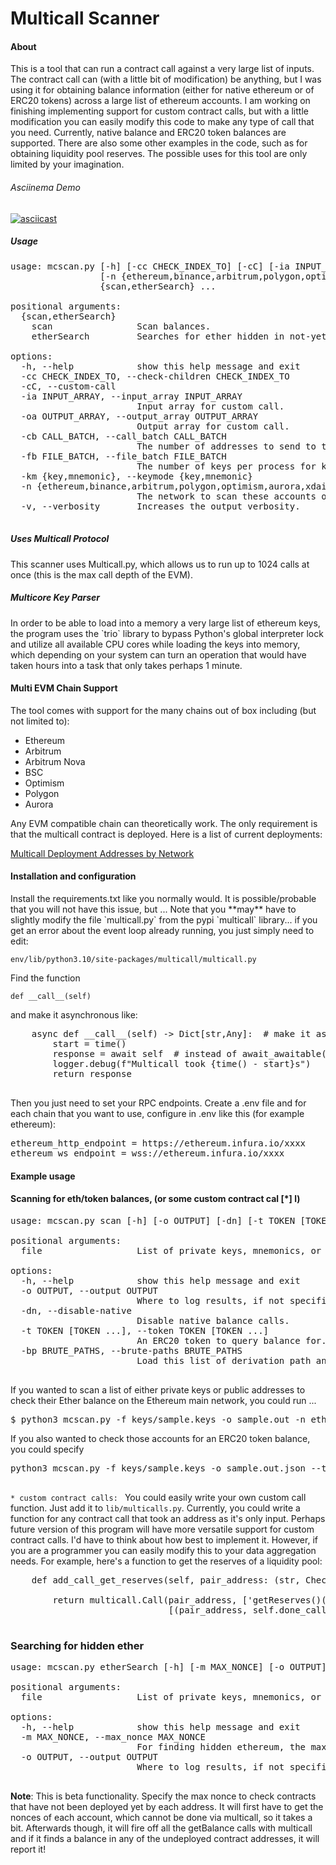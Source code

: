 # Multicall Scanner

#### About
<p>
This is a tool that can run a contract call against a very large list of inputs. The contract call 
can (with a little bit of modification) be anything, but I was using it for obtaining balance information 
(either for native ethereum or of ERC20 tokens) across a large list of ethereum accounts. 
I am working on finishing implementing support for custom contract calls, but with a little modification you 
can easily modify this code to make any type of call that you need. 
Currently, native balance and ERC20 token balances are supported. There are also some other examples in 
the code, such as for obtaining liquidity pool reserves. The possible uses for this tool are only limited by 
your imagination.

</p>

###### Asciinema Demo
[![asciicast](https://asciinema.org/a/QOSaUu7kLOStynw84B9r0zkFj.svg)](https://asciinema.org/a/QOSaUu7kLOStynw84B9r0zkFj)

##### Usage

<pre>
usage: mcscan.py [-h] [-cc CHECK_INDEX_TO] [-cC] [-ia INPUT_ARRAY] [-oa OUTPUT_ARRAY] [-cb CALL_BATCH] [-fb FILE_BATCH] [-km {key,mnemonic}]
                 [-n {ethereum,binance,arbitrum,polygon,optimism,aurora,xdai,heco,all} [{ethereum,binance,arbitrum,polygon,optimism,aurora,xdai,heco,all} ...]] [-v]
                 {scan,etherSearch} ...

positional arguments:
  {scan,etherSearch}
    scan                Scan balances.
    etherSearch         Searches for ether hidden in not-yet-generated contracts.

options:
  -h, --help            show this help message and exit
  -cc CHECK_INDEX_TO, --check-children CHECK_INDEX_TO
  -cC, --custom-call
  -ia INPUT_ARRAY, --input_array INPUT_ARRAY
                        Input array for custom call.
  -oa OUTPUT_ARRAY, --output_array OUTPUT_ARRAY
                        Output array for custom call.
  -cb CALL_BATCH, --call_batch CALL_BATCH
                        The number of addresses to send to the smart contract at a time.
  -fb FILE_BATCH, --file_batch FILE_BATCH
                        The number of keys per process for key loading
  -km {key,mnemonic}, --keymode {key,mnemonic}
  -n {ethereum,binance,arbitrum,polygon,optimism,aurora,xdai,heco,all} [{ethereum,binance,arbitrum,polygon,optimism,aurora,xdai,heco,all} ...], --networks {ethereum,binance,arbitrum,polygon,optimism,aurora,xdai,heco,all} [{ethereum,binance,arbitrum,polygon,optimism,aurora,xdai,heco,all} ...]
                        The network to scan these accounts on.
  -v, --verbosity       Increases the output verbosity.

</pre>


##### Uses Multicall Protocol

<p>
This scanner uses Multicall.py, which allows us to run up to 1024 calls at once (this is the max 
call depth of the EVM). 
</p>

##### Multicore Key Parser

<p>
In order to be able to load into a memory a very large list of ethereum keys, the program uses 
the `trio` library to bypass Python's global interpreter lock and utilize all available CPU 
cores while loading the keys into memory, which depending on your system can turn an operation 
that would have taken hours into a task that only takes perhaps 1 minute. 
</p>


#### Multi EVM Chain Support

<p>
The tool comes with support for the many chains out of box including (but not limited to):
</p>
 
- Ethereum
- Arbitrum
- Arbitrum Nova
- BSC
- Optimism
- Polygon
- Aurora

<p>
Any EVM compatible chain can theoretically work. The only requirement is that the multicall contract is deployed.
Here is a list of current deployments:

[Multicall Deployment Addresses by Network](https://github.com/banteg/multicall.py/blob/master/multicall/constants.py)

</p>

#### Installation and configuration

<p>
Install the requirements.txt like you normally would. It is possible/probable that you
will not have this issue, but ... Note that you **may** have to slightly 
modify the file `multicall.py` from the pypi `multicall` library... if you get an error about
the event loop already running, you just simply need to edit: 

`env/lib/python3.10/site-packages/multicall/multicall.py`  

Find the function  

 `def __call__(self)` 
 

and make it asynchronous like:


<pre>
    async def __call__(self) -> Dict[str,Any]:  # make it async
        start = time()
        response = await self  # instead of await_awaitable(self)
        logger.debug(f"Multicall took {time() - start}s")
        return response
    
</pre>

<p>
Then you just need to set your RPC endpoints. Create a .env file and for each chain that you want 
to use, configure in .env like this (for example ethereum):
</p>

<pre>
ethereum_http_endpoint = https://ethereum.infura.io/xxxx
ethereum_ws_endpoint = wss://ethereum.infura.io/xxxx
</pre>

#### Example usage

#### Scanning for eth/token balances, (or some custom contract cal [*] l)
<pre>
usage: mcscan.py scan [-h] [-o OUTPUT] [-dn] [-t TOKEN [TOKEN ...]] [-bp BRUTE_PATHS] file

positional arguments:
  file                  List of private keys, mnemonics, or public addresses.

options:
  -h, --help            show this help message and exit
  -o OUTPUT, --output OUTPUT
                        Where to log results, if not specified a file will be generated.
  -dn, --disable-native
                        Disable native balance calls.
  -t TOKEN [TOKEN ...], --token TOKEN [TOKEN ...]
                        An ERC20 token to query balance for. May be specified multiple times.
  -bp BRUTE_PATHS, --brute-paths BRUTE_PATHS
                        Load this list of derivation path and brute force the mnemonics.

</pre>
<p>
If you wanted to scan a list of either private keys or public addresses to check their 
Ether balance on the Ethereum main network, you could run ... 
</p>
<pre>
$ python3 mcscan.py -f keys/sample.keys -o sample.out -n ethereum 
</pre>

<p>
If you also wanted to check those accounts for an ERC20 token balance, you could specify

<pre>
python3 mcscan.py -f keys/sample.keys -o sample.out.json --token 0xdAC17F958D2ee523a2206206994597C13D831ec7`

</pre>

<p>

`* custom contract calls: `
You could easily write your own custom call function. Just add it to `lib/multicalls.py`. Currently, 
you could write a function for any contract call that took an address as it's only input. Perhaps 
future version of this program will have more versatile support for custom contract calls. I'd have to 
think about how best to implement it. However, if you are a programmer you can easily modify this 
to your data aggregation needs. For example, here's a function to get the reserves of a liquidity pool:
</p>

<pre>
    def add_call_get_reserves(self, pair_address: (str, ChecksumAddress)):
        
        return multicall.Call(pair_address, ['getReserves()((uint112,uint112,uint32))'],
                              [(pair_address, self.done_callback)])
        
</pre>

### Searching for hidden ether
<pre>
usage: mcscan.py etherSearch [-h] [-m MAX_NONCE] [-o OUTPUT] file

positional arguments:
  file                  List of private keys, mnemonics, or public addresses.

options:
  -h, --help            show this help message and exit
  -m MAX_NONCE, --max_nonce MAX_NONCE
                        For finding hidden ethereum, the max amount of future nonces to calculate and check.
  -o OUTPUT, --output OUTPUT
                        Where to log results, if not specified a file will be generated.

</pre>
<p>

**Note**: This is beta functionality. Specify the max nonce to check contracts that have not 
been deployed yet by each address. It will first have to get the nonces of each account, which cannot 
be done via multicall, so it takes a bit. Afterwards though, it will fire off all the getBalance calls 
with multicall and if it finds a balance in any of the undeployed contract addresses, it will report it!

</p>



